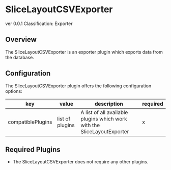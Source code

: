 # SliceLayoutCSVExporter
ver 0.0.1
Classification: Exporter

Overview
-----
The SliceLayoutCSVExporter is an exporter plugin which exports data from the database.

Configuration
-----
The SliceLayoutCSVExporter plugin offers the following configuration options:

| key  | value | description | required |
| ------------- | ------------- |  ------------- | ------------- |
| compatiblePlugins | list of plugins | A list of all available plugins which work with the SliceLayoutExporter | x |

Required Plugins
-----
 - The SliceLayoutCSVExporter does not require any other plugins.


